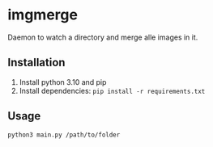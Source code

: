 # imgmerge

Daemon to watch a directory and merge alle images in it.

## Installation

1. Install python 3.10 and pip
2. Install dependencies: `pip install -r requirements.txt`

## Usage

```
python3 main.py /path/to/folder
```
